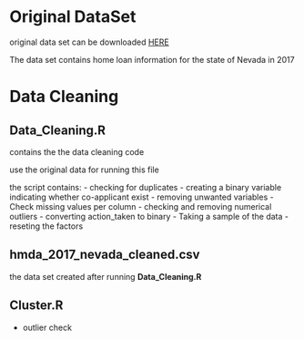 # Original DataSet

original data set can be downloaded [HERE](https://files.consumerfinance.gov/hmda-historic-loan-data/hmda_2017_nv_all-records_labels.zip)

The data set contains home loan information for the state of Nevada in 2017

# Data Cleaning 

## **Data_Cleaning.R** 
  contains the the data cleaning code

  use the original data for running this file

  the script contains: 
    - checking for duplicates
    - creating a binary variable indicating whether co-applicant exist
    - removing unwanted variables
    - Check missing values per column
    - checking and removing numerical outliers
    - converting action_taken to binary
    - Taking a sample of the data
    - reseting the factors


## **hmda_2017_nevada_cleaned.csv** 
  the data set created after running **Data_Cleaning.R** 
  
## **Cluster.R**
  - outlier check
